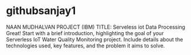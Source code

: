 # githubsanjay1
NAAN MUDHALVAN PROJECT (IBM)
TITLE: Serveless iot Data Processing 
Great! Start with a brief introduction, highlighting the goal of your Serverless IoT Water Quality Monitoring project. Include details about the technologies used, key features, and the problem it aims to solve.
